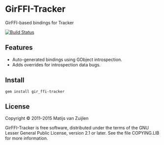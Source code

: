 # GirFFI-Tracker

GirFFI-based bindings for Tracker

[![Build Status](https://secure.travis-ci.org/mvz/gir_ffi-tracker.png)](http://travis-ci.org/mvz/gir-ffi-tracker)

## Features

* Auto-generated bindings using GObject introspection.
* Adds overrides for introspection data bugs.

## Install

    gem install gir_ffi-tracker

## License

Copyright &copy; 2011&ndash;2015 Matijs van Zuijlen

GirFFI-Tracker is free software, distributed under the terms of the GNU
Lesser General Public License, version 2.1 or later. See the file
COPYING.LIB for more information.
